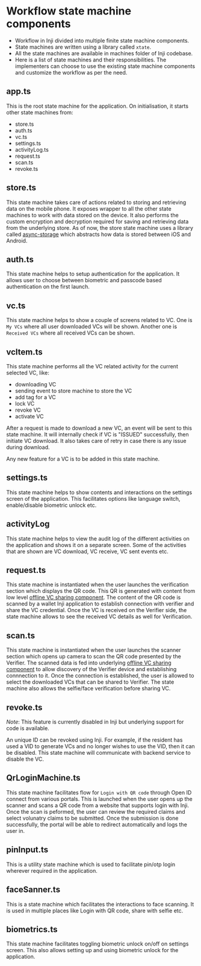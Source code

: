 # Workflow state machine components

* Workflow in Inji divided into multiple finite state machine components.
* State machines are written using a library called `xtate`. 
* All the state machines are available in machines folder of Inji codebase.
* Here is a list of state machines and their responsibilities. The implementers can choose to use the existing state machine components and customize the workflow as per the need.

## app.ts

This is the root state machine for the application. On initialisation, it starts other state machines from:
- store.ts
- auth.ts
- vc.ts
- settings.ts
- activityLog.ts
- request.ts
- scan.ts
- revoke.ts


## store.ts

This state machine takes care of actions related to storing and retrieving data on the mobile phone. It exposes wrapper to all the other state machines to work with data stored on the device. It also performs the custom encryption and decryption required for saving and retrieving data from the underlying store. As of now, the store state machine uses a library called [async-storage](https://react-native-async-storage.github.io/async-storage/docs/api) which abstracts how data is stored between iOS and Android. 

## auth.ts

This state machine helps to setup authentication for the application. It allows user to choose between biometric and passcode based authentication on the first launch.

## vc.ts

This state machine helps to show a couple of screens related to VC. One is `My VCs` where all user downloaded VCs will be shown. Another one is `Received VCs` where all received VCs can be shown.

## vcItem.ts

This state machine performs all the VC related activity for the current selected VC, like:
- downloading VC
- sending event to store machine to store the VC
- add tag for a VC
- lock VC
- revoke VC
- activate VC

After a request is made to download a new VC, an event will be sent to this state machine. It will internally check if VC is "ISSUED" successfully, then initiate VC download. It also takes care of retry in case there is any issue during download.

Any new feature for a VC is to be added in this state machine.

## settings.ts

This state machine helps to show contents and interactions on the settings screen of the application. This facilitates options like language switch, enable/disable biometric unlock etc.

## activityLog

This state machine helps to view the audit log of the different activities on the application and shows it on a separate screen. Some of the activities that are shown are VC download, VC receive, VC sent events etc.

## request.ts

This state machine is instantiated when the user launches the verification section which displays the QR code. This QR is generated with content from low level [offline VC sharing component](../architecture/components.md#offline-vc-sharing-component). The content of the QR code is scanned by a wallet Inji application to establish connection with verifier and share the VC credential. Once the VC is received on the Verifier side, the state machine allows to see the received VC details as well for Verification.

## scan.ts

This state machine is instantiated when the user launches the scanner section which opens up camera to scan the QR code presented by the Verifier. The scanned data is fed into underlying [offline VC sharing component](../architecture/components.md#offline-vc-sharing-component) to allow discovery of the Verifier device and establishing connnection to it. Once the connection is established, the user is allowed to select the downloaded VCs that can be shared to Verifier. The state machine also allows the selfie/face verification before sharing VC.

## revoke.ts

_Note_: This feature is currently disabled in Inji but underlying support for code is available.

An unique ID can be revoked using Inji. For example, if the resident has used a VID to generate VCs and no longer wishes to use the VID, then it can be disabled. This state machine will communicate with backend service to disable the VC.

## QrLoginMachine.ts

This state machine facilitates flow for `Login with QR code` through Open ID connect from various portals. This is launched when the user opens up the scanner and scans a QR code from a website that supports login with Inji. Once the scan is peformed, the user can review the required claims and select volunatry claims to be submitted. Once the submission is done successfully, the portal will be able to redirect automatically and logs the user in.

## pinInput.ts

This is a utility state machine which is used to facilitate pin/otp login wherever required in the application.

## faceSanner.ts

This is a state machine which facilitates the interactions to face scanning. It is used in multiple places like Login with QR code, share with selfie etc.

## biometrics.ts

This state machine facilitates toggling biometric unlock on/off on settings screen. This also allows setting up and using biometric unlock for the application.

